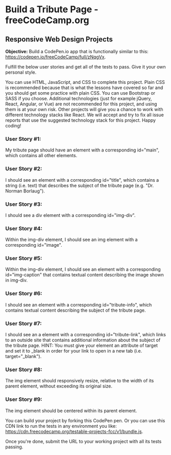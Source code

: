 # Build a Tribute Page - freeCodeCamp.org
## Responsive Web Design Projects

**Objective:** Build a CodePen.io app that is functionally similar to this: https://codepen.io/freeCodeCamp/full/zNqgVx.

Fulfill the below user stories and get all of the tests to pass. Give it your own personal style.

You can use HTML, JavaScript, and CSS to complete this project. Plain CSS is recommended because that is what the lessons have covered so far and you should get some practice with plain CSS. You can use Bootstrap or SASS if you choose. Additional technologies (just for example jQuery, React, Angular, or Vue) are not recommended for this project, and using them is at your own risk. Other projects will give you a chance to work with different technology stacks like React. We will accept and try to fix all issue reports that use the suggested technology stack for this project. Happy coding!

### User Story #1:
My tribute page should have an element with a corresponding id="main", which contains all other elements.

### User Story #2:
I should see an element with a corresponding id="title", which contains a string (i.e. text) that describes the subject of the tribute page (e.g. "Dr. Norman Borlaug").

### User Story #3:
I should see a div element with a corresponding id="img-div".

### User Story #4:
Within the img-div element, I should see an img element with a corresponding id="image".

### User Story #5:
Within the img-div element, I should see an element with a corresponding id="img-caption" that contains textual content describing the image shown in img-div.

### User Story #6:
I should see an element with a corresponding id="tribute-info", which contains textual content describing the subject of the tribute page.

### User Story #7:
I should see an a element with a corresponding id="tribute-link", which links to an outside site that contains additional information about the subject of the tribute page. HINT: You must give your element an attribute of target and set it to _blank in order for your link to open in a new tab (i.e. target="_blank").

### User Story #8:
The img element should responsively resize, relative to the width of its parent element, without exceeding its original size.

### User Story #9:
The img element should be centered within its parent element.

You can build your project by forking this CodePen pen. Or you can use this CDN link to run the tests in any environment you like: https://cdn.freecodecamp.org/testable-projects-fcc/v1/bundle.js.

Once you're done, submit the URL to your working project with all its tests passing.
